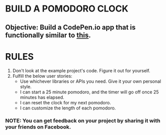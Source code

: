 #   BUILD A POMODORO CLOCK


##  Objective: Build a CodePen.io app that is functionally similar to [this](https://codepen.io/FreeCodeCamp/full/aNyxXR/).


#   RULES
1.  Don't look at the example project's code. Figure it out for yourself.
2.  Fulfill the below user stories: 
    - Use whichever libraries or APIs you need. Give it your own personal style.
    - I can start a 25 minute pomodoro, and the timer will go off once 25 minutes has elapsed.
    - I can reset the clock for my next pomodoro.
    - I can customize the length of each pomodoro.


### NOTE: You can get feedback on your project by sharing it with your friends on Facebook.